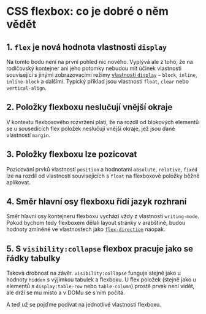 # CSS flexbox: co je dobré o něm vědět

## 1. `flex` je nová hodnota vlastnosti `display`

Na tomto bodu není na první pohled nic nového. Vyplývá ale z toho, že na rodičovský kontejner ani jeho potomky nebudou mít účinek vlastnosti související s jinými zobrazovacími režimy [vlastnosti `display`](css-display.md) – `block`, `inline`, `inline-block` a dalšími. Typický příklad jsou vlastnosti `float`, `clear` nebo `vertical-align`.

## 2. Položky flexboxu neslučují vnější okraje

V kontextu flexboxového rozvržení platí, že na rozdíl od blokových elementů se u sousedících flex položek neslučují vnější okraje, jež jsou dané vlastností `margin`.

## 3. Položky flexboxu lze pozicovat

Pozicování prvků vlastností `position` a hodnotami `absolute`, `relative`, `fixed` lze na rozdíl od vlastností souvisejících s `float` na flexboxové položky běžně aplikovat.

## 4. Směr hlavní osy flexboxu řídí jazyk rozhraní

Směr hlavní osy kontejneru flexboxu vychází vždy z vlastnosti `writing-mode`. Pokud bychom tedy flexboxem dělali layout stránky v arabštině, budou hodnoty zmíněné ve vlastnostech jako [`flex-direction`](css-flex-direction.md) naopak.

## 5. S `visibility:collapse` flexbox pracuje jako se řádky tabulky

Taková drobnost na závěr. `visibility:collapse` funguje stejně jako u hodnoty `hidden` s výjimkou tabulek a flexboxu. U flex položek (stejně jako u elementů s `display:table-row` nebo `table-column`) prostě prvek není vidět, ale drží se mu místo a v DOMu se s ním počítá.

<div class="ebook-only" markdown="1">

A teď už se pojďme podívat na jednotlivé vlastnosti flexboxu.

</div>
